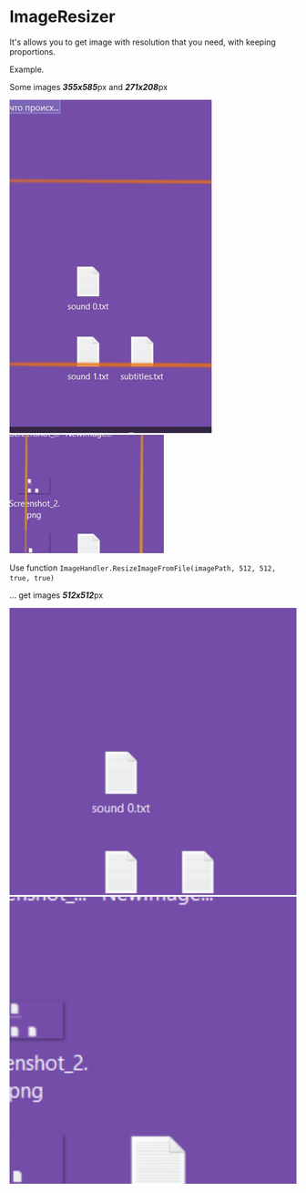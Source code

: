 # ImageResizer

It's allows you to get image with resolution that you need, with keeping proportions.

Example.

Some images ***355x585***px and ***271x208***px

![](Image001.jpg)
![](Image002.jpg)

Use function `ImageHandler.ResizeImageFromFile(imagePath, 512, 512, true, true)`

... get images ***512x512***px 


![](NewImage1.png)
![](NewImage2.png)
